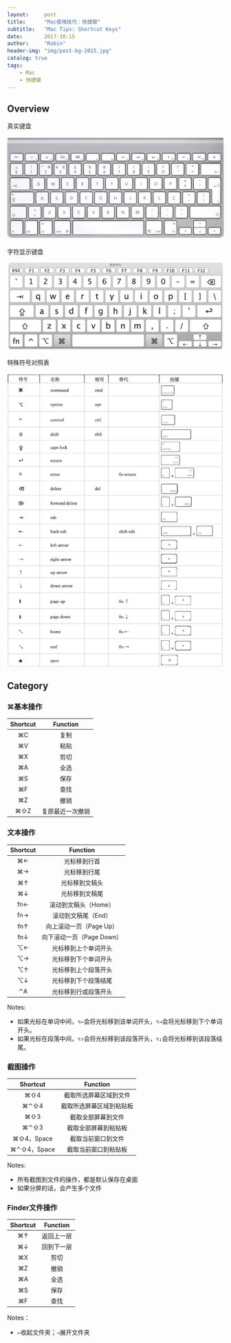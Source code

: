 ```yaml
---
layout:     post
title:      "Mac使用技巧：快捷键"
subtitle:   "Mac Tips: Shortcut Keys"
date:       2017-10-15
author:     "Robin"
header-img: "img/post-bg-2015.jpg"
catalog: true
tags:
    - Mac
    - 快捷键
---
```


## Overview

真实键盘

![keyboard](/img/in-post/mac-shortcut/keyboard.png)

字符显示键盘

![virtual keyboard](/img/in-post/mac-shortcut/virtual-keyboard.png)

特殊符号对照表

![symbol table](/img/in-post/mac-shortcut/symbol-table.png)


## Category

### ⌘基本操作

| Shortcut | Function |
|:--------:|:--------:|
|    ⌘C    |   复制   |
|    ⌘V    |   粘贴   |
|    ⌘X    |   剪切   |
|    ⌘A    |   全选   |
|    ⌘S    |   保存   |
|    ⌘F    |   查找   |
|    ⌘Z    |   撤销   |
|    ⌘⇧Z    |   复原最近一次撤销   |

### 文本操作

| Shortcut | Function |
|:--------:|:--------:|
|    ⌘←    |   光标移到行首   |
|    ⌘→    |   光标移到行尾   |
|    ⌘↑    |   光标移到文稿头   |
|    ⌘↓    |   光标移到文稿尾   |
|    fn←    |   滚动到文稿头（Home）   |
|    fn→    |   滚动到文稿尾（End）   |
|    fn↑    |   向上滚动一页（Page Up）   |
|    fn↓    |   向下滚动一页（Page Down）   |
|    ⌥←    |   光标移到上个单词开头   |
|    ⌥→    |   光标移到下个单词开头   |
|    ⌥↑    |   光标移到上个段落开头   |
|    ⌥↓    |   光标移到下个段落结尾   |
|    ⌃A    |   光标移到行或段落开头   |

Notes:

* 如果光标在单词中间，`⌥←`会将光标移到该单词开头，`⌥→`会将光标移到下个单词开头。
* 如果光标在段落中间，`⌥↑`会将光标移到该段落开头，`⌥↓`会将光标移到该段落结尾。

### 截图操作

| Shortcut | Function |
|:--------:|:--------:|
|    ⌘⇧4   |   截取所选屏幕区域到文件   |
|   ⌘⌃⇧4   |   截取所选屏幕区域到粘贴板   |
|    ⌘⇧3   |   截取全部屏幕到文件   |
|   ⌘⌃⇧3   |   截取全部屏幕到粘贴板   |
|   ⌘⇧4，Space   |   截取当前窗口到文件   |
|   ⌘⌃⇧4，Space   |   截取当前窗口到粘贴板   |

Notes:

* 所有截图到文件的操作，都是默认保存在桌面
* 如果分屏的话，会产生多个文件

### Finder文件操作

| Shortcut | Function |
|:--------:|:--------:|
|    ⌘↑    |   返回上一层   |
|    ⌘↓    |   回到下一层   |
|    ⌘X    |   剪切   |
|    ⌘Z    |   撤销   |
|    ⌘A    |   全选   |
|    ⌘S    |   保存   |
|    ⌘F    |   查找   |

Notes：

* `←`收起文件夹；`→`展开文件夹
